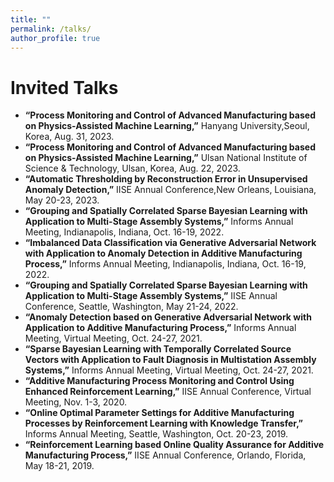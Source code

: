 ```yaml
---
title: ""
permalink: /talks/
author_profile: true
---
```

# Invited Talks 
* <b>“Process Monitoring and Control of Advanced Manufacturing based on Physics-Assisted Machine Learning,”</b> Hanyang University,Seoul, Korea, Aug. 31, 2023.
* <b>“Process Monitoring and Control of Advanced Manufacturing based on Physics-Assisted Machine Learning,”</b> Ulsan National Institute of Science & Technology, Ulsan, Korea, Aug. 22, 2023.
* <b>“Automatic Thresholding by Reconstruction Error in Unsupervised Anomaly Detection,”</b> IISE Annual Conference,New Orleans, Louisiana, May 20-23, 2023.
* <b>“Grouping and Spatially Correlated Sparse Bayesian Learning with Application to Multi-Stage Assembly
Systems,”</b> Informs Annual Meeting, Indianapolis, Indiana, Oct. 16-19, 2022.
* <b>“Imbalanced Data Classification via Generative Adversarial Network with Application to Anomaly Detection
in Additive Manufacturing Process,”</b> Informs Annual Meeting, Indianapolis, Indiana, Oct. 16-19, 2022.
* <b>“Grouping and Spatially Correlated Sparse Bayesian Learning with Application to Multi-Stage Assembly
Systems,”</b> IISE Annual Conference, Seattle, Washington, May 21-24, 2022.
* <b>“Anomaly Detection based on Generative Adversarial Network with Application to Additive Manufacturing
Process,”</b> Informs Annual Meeting, Virtual Meeting, Oct. 24-27, 2021.
* <b>“Sparse Bayesian Learning with Temporally Correlated Source Vectors with Application to Fault Diagnosis
in Multistation Assembly Systems,”</b> Informs Annual Meeting, Virtual Meeting, Oct. 24-27, 2021.
* <b>“Additive Manufacturing Process Monitoring and Control Using Enhanced Reinforcement Learning,”</b> IISE
Annual Conference, Virtual Meeting, Nov. 1-3, 2020.
* <b>“Online Optimal Parameter Settings for Additive Manufacturing Processes by Reinforcement Learning with
Knowledge Transfer,”</b> Informs Annual Meeting, Seattle, Washington, Oct. 20-23, 2019.
* <b>“Reinforcement Learning based Online Quality Assurance for Additive Manufacturing Process,”</b> IISE Annual
Conference, Orlando, Florida, May 18-21, 2019.








